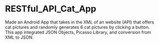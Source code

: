 # RESTful_API_Cat_App
Made an Android App that takes in the XML of an website (API) that offers cat pictures and randomly generates 6 cat pictures by clicking a button. This app integrated JSON Objects, Picasso Library, and conversion from XML to JSON. 
